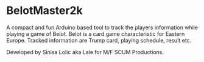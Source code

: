 # BelotMaster2k

A compact and fun Arduino based tool to track the players information while playing a game of Belot.
Belot is a card game characteristic for Eastern Europe.
Tracked information are Trump card, playing schedule, result etc.

Developed by Sinisa Lolic aka Lale for M/F SCUM Productions.
